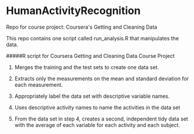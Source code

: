 HumanActivityRecognition
========================

Repo for course project: Coursera's Getting and Cleaning Data

This repo contains one script called run_analysis.R that manipulates the data.

#####R script for Coursera Getting and Cleaning Data Course Project

1. Merges the training and the test sets to create one data set.

2. Extracts only the measurements on the mean and standard deviation for each measurement. 

3. Appropriately label the data set with descriptive variable names.

4. Uses descriptive activity names to name the activities in the data set

5. From the data set in step 4, creates a second, independent tidy data set with the average of each variable for each activity and each subject.


